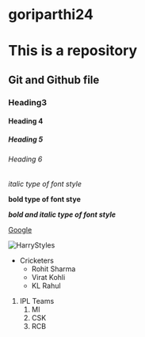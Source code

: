 # goriparthi24


# This is a repository
## Git and Github file
### Heading3
#### Heading 4
##### Heading 5
###### Heading 6

*italic type of font style*

**bold type of font stye**

***bold and italic type of font style***

[Google](www.google.com)

![HarryStyles](https://i.pinimg.com/originals/01/3a/d3/013ad31023d18af6d690ecd176cc9833.jpg)

* Cricketers
  * Rohit Sharma
  * Virat Kohli
  * KL Rahul
1. IPL Teams
    1. MI
    2. CSK
    3. RCB  

